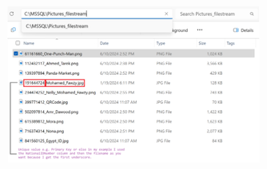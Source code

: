 ![alt text](https://github.com/MohamedAbdelhalem/dbatools/blob/main/FileStream/add_photos_to_filestream_column__example.png)
